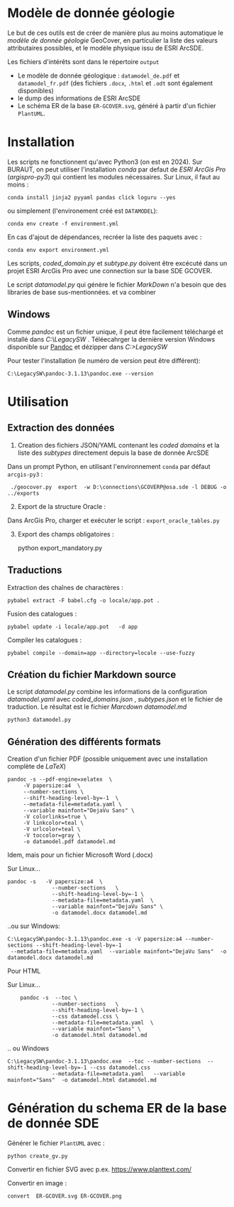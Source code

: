 Modèle de donnée géologie
=========================

Le but de ces outils est de créer de manière plus au moins automatique le _modèle de donnée géologie_ GeoCover, en
particulier la liste des valeurs attributaires possibles, et le modèle physique issu de ESRI ArcSDE.

Les fichiers d'intérêts sont dans le répertoire `output`

* Le modèle de donnée géologique : `datamodel_de.pdf` et `datamodel_fr.pdf` (des fichiers `.docx`, `.html` et `.odt` sont
  également disponibles)
* le dump des informations de ESRI ArcSDE 
* Le schéma ER de la base `ER-GCOVER.svg`, généré à partir d'un fichier `PlantUML`.



# Installation

Les scripts ne fonctionnent qu'avec Python3 (on est en 2024). Sur BURAUT, on peut utiliser l'installation _conda_ par 
defaut de _ESRI ArcGis Pro_ (_argispro-py3_) qui contient les modules nécessaires. Sur Linux, il faut au moins :

    conda install jinja2 pyyaml pandas click loguru --yes

ou simplement (l'environement créé est `DATAMODEL`):

    conda env create -f environment.yml

En cas d'ajout de dépendances, recréer la liste des paquets avec :

    conda env export environment.yml

Les scripts, _coded_domain.py_ et _subtype.py_ doivent être excécuté dans un projet ESRI ArcGis Pro avec une connection
sur la base SDE GCOVER.

Le script _datamodel.py_  qui génère le fichier _MarkDown_ n'a besoin que des libraries de base sus-mentionnées.
et va combiner



## Windows

Comme _pandoc_ est un fichier unique, il peut être facilement téléchargé et installé dans _C:\LegacySW_ . Téléecahrger
la dernière version Windows disponible sur [Pandoc](https://github.com/jgm/pandoc/releases) et dézipper dans _C:>LegacySW_

Pour tester l'installation (le numéro de version peut être différent):

    C:\LegacySW\pandoc-3.1.13\pandoc.exe --version


# Utilisation

## Extraction des données

1. Creation des fichiers JSON/YAML contenant les _coded domains_ et la liste des _subtypes_ directement depuis
   la base de donnée ArcSDE

Dans un prompt Python, en utilisant l'environnement `conda` par défaut `arcgis-py3` :

     ./geocover.py  export  -w D:\connections\GCOVERP@osa.sde -l DEBUG -o ../exports


2. Export de la structure Oracle : 

Dans ArcGis Pro, charger et exécuter le script : `export_oracle_tables.py`

3. Export des champs obligatoires :


    python export_mandatory.py

## Traductions

Extraction des chaînes de charactères :

    pybabel extract -F babel.cfg -o locale/app.pot .
    
Fusion des catalogues :

    pybabel update -i locale/app.pot   -d app
    
Compiler les catalogues :
    
    pybabel compile --domain=app --directory=locale --use-fuzzy



## Création du fichier Markdown source

Le script _datamodel.py_ combine les informations de la configuration _datamodel.yaml_  avec _coded_domains.json_ , _subtypes.json_ et le fichier de traduction.
Le résultat est le fichier _Marcdown_ _datamodel.md_

    python3 datamodel.py

## Génération des différents formats

Creation d'un fichier PDF (possible uniquement avec une installation complète de _LaTeX_)

    pandoc -s --pdf-engine=xelatex  \
         -V papersize:a4  \
         --number-sections \
         --shift-heading-level-by=-1  \
         --metadata-file=metadata.yaml \
         --variable mainfont="DejaVu Sans" \
         -V colorlinks=true \
         -V linkcolor=teal \
         -V urlcolor=teal \
         -V toccolor=gray \
         -o datamodel.pdf datamodel.md

Idem, mais pour un fichier Microsoft Word (.docx)

Sur Linux...

    pandoc -s   -V papersize:a4  \
                  --number-sections   \
                  --shift-heading-level-by=-1 \
                  --metadata-file=metadata.yaml  \
                  --variable mainfont="DejaVu Sans" \
                  -o datamodel.docx datamodel.md

..ou sur Windows:

    C:\LegacySW\pandoc-3.1.13\pandoc.exe -s -V papersize:a4 --number-sections --shift-heading-level-by=-1
     --metadata-file=metadata.yaml  --variable mainfont="DejaVu Sans"  -o datamodel.docx datamodel.md

Pour HTML

Sur Linux...

        pandoc -s  --toc \
                  --number-sections   \
                  --shift-heading-level-by=-1 \
                  --css datamodel.css \
                  --metadata-file=metadata.yaml  \
                  --variable mainfont="Sans" \
                  -o datamodel.html datamodel.md
                  
.. ou Windows

    C:\LegacySW\pandoc-3.1.13\pandoc.exe  --toc --number-sections  --shift-heading-level-by=-1 --css datamodel.css 
                  --metadata-file=metadata.yaml   --variable mainfont="Sans"  -o datamodel.html datamodel.md


# Génération du schema ER de la base de donnée SDE

Générer le fichier `PlantUML`  avec :

    python create_gv.py 
    
Convertir en fichier SVG avec p.ex. https://www.planttext.com/

Convertir en image :

    convert  ER-GCOVER.svg ER-GCOVER.png